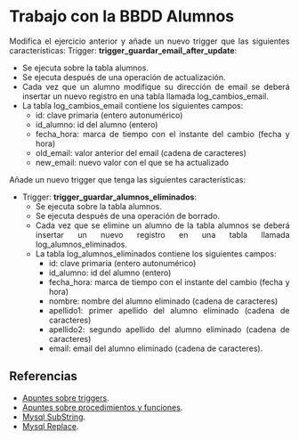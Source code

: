 <div align="justify">

# Trabajo con la BBDD Alumnos

Modifica el ejercicio anterior y añade un nuevo trigger que las siguientes características:
Trigger: __trigger_guardar_email_after_update__:
  - Se ejecuta sobre la tabla alumnos.
  - Se ejecuta después de una operación de actualización.
  - Cada vez que un alumno modifique su dirección de email se deberá insertar un nuevo registro en una tabla llamada log_cambios_email.
  - La tabla log_cambios_email contiene los siguientes campos:
    - id: clave primaria (entero autonumérico)
    - id_alumno: id del alumno (entero)
    - fecha_hora: marca de tiempo con el instante del cambio (fecha y hora)
    - old_email: valor anterior del email (cadena de caracteres)
    - new_email: nuevo valor con el que se ha actualizado

Añade un nuevo trigger que tenga las siguientes características:
- Trigger: __trigger_guardar_alumnos_eliminados__:
  - Se ejecuta sobre la tabla alumnos.
  - Se ejecuta después de una operación de borrado.
  - Cada vez que se elimine un alumno de la tabla alumnos se deberá insertar un nuevo registro en una tabla llamada log_alumnos_eliminados.
  - La tabla log_alumnos_eliminados contiene los siguientes campos:
    - id: clave primaria (entero autonumérico)
    - id_alumno: id del alumno (entero)
    - fecha_hora: marca de tiempo con el instante del cambio (fecha y hora)
    - nombre: nombre del alumno eliminado (cadena de caracteres)
    - apellido1: primer apellido del alumno eliminado (cadena de caracteres)
    - apellido2: segundo apellido del alumno eliminado (cadena de caracteres)
    - email: email del alumno eliminado (cadena de caracteres).

## Referencias

- [Apuntes sobre triggers](../../trigers.md).
- [Apuntes sobre procedimientos y funciones](../../procedimientos.md).
- [Mysql SubString](https://dev.mysql.com/doc/refman/8.0/en/string-functions.html).
- [Mysql Replace](https://dev.mysql.com/doc/refman/8.0/en/replace.html).

</div>